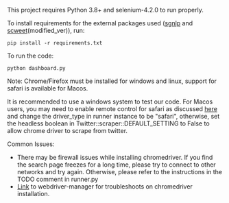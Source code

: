 This project requires Python 3.8+ and selenium-4.2.0 to run properly.

To install requirements for the external packages used ([sgnlp](https://github.com/aisingapore/sgnlp) and [scweet](https://github.com/Altimis/Scweet)(modified_ver)), run:
<pre><code>pip install -r requirements.txt</code></pre>

To run the code:
<pre><code>python dashboard.py</code></pre>

Note: Chrome/Firefox must be installed for windows and linux, support for safari is available for Macos. 

It is recommended to use a windows system to test our code.  For Macos users, you may need to enable remote control for safari as discussed  [here](https://stackoverflow.com/questions/63927063/selenium-not-connecting-to-safari-web-driver) and change the driver_type in runner instance to be "safari", otherwise, set the headless boolean in Twitter::scraper::DEFAULT_SETTING to False to allow chrome driver to scrape from twitter. 

Common Issues:

- There may be firewall issues while installing chromedriver. If you find the search page freezes for a long time, please try to connect to other networks and try again.
  Otherwise, please refer to the instructions in the TODO comment in runner.py
- [Link](https://github.com/SergeyPirogov/webdriver_manager/issues) to webdriver-manager for troubleshoots on chromedriver installation. 
